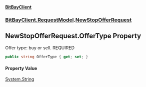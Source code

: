 #### [BitBayClient](./index.md 'index')
### [BitBayClient.RequestModel](./BitBayClient-RequestModel.md 'BitBayClient.RequestModel').[NewStopOfferRequest](./BitBayClient-RequestModel-NewStopOfferRequest.md 'BitBayClient.RequestModel.NewStopOfferRequest')
## NewStopOfferRequest.OfferType Property
Offer type: buy or sell. REQUIRED  
```csharp
public string OfferType { get; set; }
```
#### Property Value
[System.String](https://docs.microsoft.com/en-us/dotnet/api/System.String 'System.String')  
